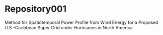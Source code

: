 # Repository001
Method for Spatiotemporal Power Profile from Wind Energy for a Proposed U.S.-Caribbean Super Grid under  Hurricanes in North America
